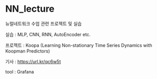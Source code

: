 # NN_lecture
뉴럴네트워크 수업 관련 프로젝트 및 실습

실습 : MLP, CNN, RNN, AutoEncoder etc.

프로젝트 : Koopa (Learning Non-stationary Time Series Dynamics with Koopman Predictors)

기사 : https://url.kr/qc6w5t

tool : Grafana

